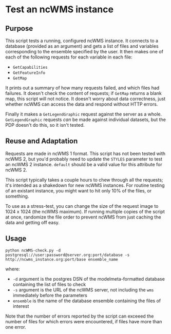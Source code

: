 # Test an ncWMS instance

## Purpose
This script tests a running, configured ncWMS instance. It connects to a database (provided
as an argument) and gets a list of files and variables corresponding to the ensemble
specified by the user. It then makes one of each of the following requests for each
variable in each file:
* `GetCapabilities`
* `GetFeatureInfo`
* `GetMap`

It prints out a summary of how many requests failed, and which files had failures. It doesn't
check the content of requests; if `GetMap` returns a blank map, this script will not notice. It
doesn't worry about data correctness, just whether ncWMS can access the data and respond without
HTTP errors.

Finally it makes a `GetLegendGraphic` request against the server as a whole. `GetLegendGraphic`
requests *can* be made against individual datasets, but the PDP doesn't do this, so it isn't tested.

## Reuse and Adaptation
Requests are made in ncWMS 1 format. This script has not been tested with ncWMS 2, but you'd
probably need to update the `STYLES` parameter to test an ncWMS 2 instance. `default` should
be a valid value for this attribute for ncWMS 2.

This script typically takes a couple hours to chew through all the requests;
it's intended as a shakedown for new ncWMS instances. For routine testing of an existant
instance, you might want to hit only 10% of the files, or something.

To use as a stress-test, you can change the size of the request image to 1024 x 1024
(the ncWMS maximum). If running multiple copies of the script at once, randomize the
file order to prevent ncWMS from just caching the data and getting off easy.

## Usage

```
python ncWMS-check.py -d postgresql://user:password@server.org:port/database -s http://ncwms_instance.org:port/base ensemble_name
```

where: 
* `-d` argument is the postgres DSN of the modelmeta-formatted database containing the list of files to check
* `-s` argument is the URL of the ncWMS server, not including the `wms` immediately before the parameters
* `ensemble` is the name of the database ensemble containing the files of interest

Note that the number of errors reported by the script can exceeed the number of files for which errors
were encountered, if files have more than one error.